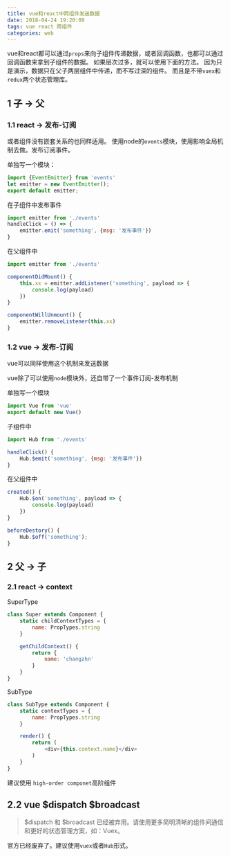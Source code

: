 ```yaml
---
title: vue和react中跨组件发送数据
date: 2018-04-24 19:20:09
tags: vue react 跨组件
categories: web
---
```


vue和react都可以通过`props`来向子组件传递数据，或者回调函数，也都可以通过回调函数来拿到子组件的数据。
如果层次过多，就可以使用下面的方法。
因为只是演示，数据只在父子两层组件中传递，而不写过深的组件。
而且是不带`vuex`和`redux`两个状态管理库。

## 1 子 -> 父
### 1.1 react -> 发布-订阅
或者组件没有嵌套关系的也同样适用。
使用node的`events`模块，使用影响全局机制去做。发布订阅事件。

单独写一个模块：
``` js
import {EventEmitter} from 'events'
let emitter = new EventEmitter();
export default emitter;
```
在子组件中发布事件
``` js
import emitter from './events'
handleClick = () => {
    emitter.emit('something', {msg: '发布事件'})
}
```

在父组件中
``` js
import emitter from './events'

componentDidMount() {
    this.xx = emitter.addListener('something', payload => {
        console.log(payload)
    })
}

componentWillUnmount() {
    emitter.removeListener(this.xx)
}
```
### 1.2 vue -> 发布-订阅

vue可以同样使用这个机制来发送数据

vue除了可以使用`node`模块外，还自带了一个事件订阅-发布机制

单独写一个模块
``` js
import Vue from 'vue'
export default new Vue()
```

子组件中
``` js
import Hub from './events'

handleClick() {
    Hub.$emit('something', {msg: '发布事件'})
}
```
在父组件中
``` js
created() {
    Hub.$on('something', payload => {
        console.log(payload)
    })
}

beforeDestory() {
    Hub.$off('something');
}
```
## 2 父 -> 子

### 2.1 react -> context

SuperType
``` js
class Super extends Component {
    static childContextTypes = {
        name: PropTypes.string
    }

    getChildContext() {
        return {
            name: 'changzhn'
        }
    }
}
```

SubType
``` js
class SubType extends Component {
    static contextTypes = {
        name: PropTypes.string
    }

    render() {
        return (
            <div>{this.context.name}</div>
        )
    }
}
```

建议使用 `high-order componet`高阶组件

## 2.2 vue $dispatch $broadcast
> $dispatch 和 $broadcast 已经被弃用。请使用更多简明清晰的组件间通信和更好的状态管理方案，如：Vuex。

官方已经废弃了。建议使用`vuex`或者`Hub`形式。
